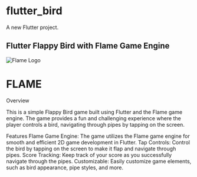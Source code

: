 # flutter_bird

A new Flutter project.

## Flutter Flappy Bird with Flame Game Engine



  <img src="https://pub.dev/packages/flame/versions/1.12.0/gen-res/gen/190x190/logo.webp" alt="Flame Logo">



  # FLAME


Overview


This is a simple Flappy Bird game built using Flutter and the Flame game engine. The game provides a fun and challenging experience where the player controls a bird, navigating through pipes by tapping on the screen.

Features
Flame Game Engine: The game utilizes the Flame game engine for smooth and efficient 2D game development in Flutter.
Tap Controls: Control the bird by tapping on the screen to make it flap and navigate through pipes.
Score Tracking: Keep track of your score as you successfully navigate through the pipes.
Customizable: Easily customize game elements, such as bird appearance, pipe styles, and more.
